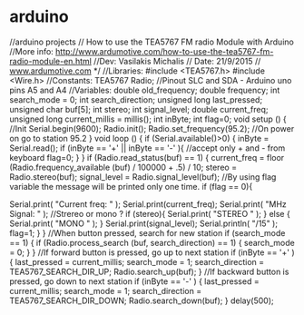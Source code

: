 # arduino
//arduino projects
// How to use the TEA5767 FM radio Module with Arduino
//More info: http://www.ardumotive.com/how-to-use-the-tea5767-fm-radio-module-en.html
//Dev: Vasilakis Michalis // Date: 21/9/2015 // www.ardumotive.com */
//Libraries:
#include <TEA5767.h>
#include <Wire.h>
//Constants:
TEA5767 Radio; //Pinout SLC and SDA - Arduino uno pins A5 and A4
//Variables:
double old_frequency;
double frequency;
int search_mode = 0;
int search_direction;
unsigned long last_pressed;
unsigned char buf[5];
int stereo;
int signal_level;
double current_freq;
unsigned long current_millis = millis();
int inByte;
int flag=0;
void setup () {
//Init
Serial.begin(9600);
Radio.init();
Radio.set_frequency(95.2); //On power on go to station 95.2
}
void loop () {
if (Serial.available()>0) {
inByte = Serial.read();
if (inByte == '+' || inByte == '-' ){ //accept only + and - from keyboard
flag=0;
}
}
if (Radio.read_status(buf) == 1) {
current_freq = floor (Radio.frequency_available (buf) / 100000 + .5) / 10;
stereo = Radio.stereo(buf);
signal_level = Radio.signal_level(buf);
//By using flag variable the message will be printed only one time.
if (flag == 0){

Serial.print( "Current freq: " );
Serial.print(current_freq);
Serial.print( "MHz Signal: " );
//Strereo or mono ?
if (stereo){
Serial.print( "STEREO " );
}
else {
Serial.print( "MONO " );
}
Serial.print(signal_level);
Serial.println( "/15" );
flag=1;
}
}
//When button pressed, search for new station
if (search_mode == 1) {
if (Radio.process_search (buf, search_direction) == 1) {
search_mode = 0;
}
}
//If forward button is pressed, go up to next station
if (inByte == '+' ) {
last_pressed = current_millis;
search_mode = 1;
search_direction = TEA5767_SEARCH_DIR_UP;
Radio.search_up(buf);
}
//If backward button is pressed, go down to next station
if (inByte == '-' ) {
last_pressed = current_millis;
search_mode = 1;
search_direction = TEA5767_SEARCH_DIR_DOWN;
Radio.search_down(buf);
}
delay(500);
